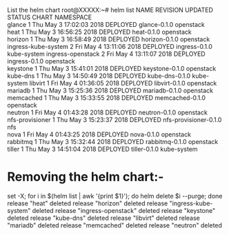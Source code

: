 List the helm chart
root@XXXXX:~# helm list 
NAME               	REVISION	UPDATED                 	STATUS  	CHART                	NAMESPACE  
glance             	1       	Thu May  3 17:02:03 2018	DEPLOYED	glance-0.1.0         	openstack  
heat               	1       	Thu May  3 16:56:25 2018	DEPLOYED	heat-0.1.0           	openstack  
horizon            	1       	Thu May  3 16:58:49 2018	DEPLOYED	horizon-0.1.0        	openstack  
ingress-kube-system	2       	Fri May  4 13:11:06 2018	DEPLOYED	ingress-0.1.0        	kube-system
ingress-openstack  	2       	Fri May  4 13:11:07 2018	DEPLOYED	ingress-0.1.0        	openstack  
keystone           	1       	Thu May  3 15:41:01 2018	DEPLOYED	keystone-0.1.0       	openstack  
kube-dns           	1       	Thu May  3 14:50:49 2018	DEPLOYED	kube-dns-0.1.0       	kube-system
libvirt            	1       	Fri May  4 01:36:05 2018	DEPLOYED	libvirt-0.1.0        	openstack  
mariadb            	1       	Thu May  3 15:25:36 2018	DEPLOYED	mariadb-0.1.0        	openstack  
memcached          	1       	Thu May  3 15:33:55 2018	DEPLOYED	memcached-0.1.0      	openstack  
neutron            	1       	Fri May  4 01:43:28 2018	DEPLOYED	neutron-0.1.0        	openstack  
nfs-provisioner    	1       	Thu May  3 15:23:37 2018	DEPLOYED	nfs-provisioner-0.1.0	nfs        
nova               	1       	Fri May  4 01:43:25 2018	DEPLOYED	nova-0.1.0           	openstack  
rabbitmq           	1       	Thu May  3 15:32:44 2018	DEPLOYED	rabbitmq-0.1.0       	openstack  
tiller             	1       	Thu May  3 14:51:04 2018	DEPLOYED	tiller-0.1.0         	kube-system

Removing the helm chart:-
========================
set -X; for i in $(helm list | awk '{print $1}'); do helm delete $i --purge; done
release "heat" deleted
release "horizon" deleted
release "ingress-kube-system" deleted
release "ingress-openstack" deleted
release "keystone" deleted
release "kube-dns" deleted
release "libvirt" deleted
release "mariadb" deleted
release "memcached" deleted
release "neutron" deleted
